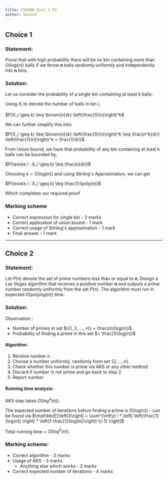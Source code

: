 ```yaml
---
title: CS648A Quiz 1 P2 
author: Govind
---
```


## Choice 1

### Statement:

Prove that with high probability there will be no bin containing more than
$O(log(n))$ balls if we throw **n** balls randomly uniformly and independently
into **n** bins.

### Solution:

Let us consider the probability of a single bin containing at least k balls.

Using $X_i$ to denote the number of balls in bin $i$, 

$P(X_i \geq k) \leq \binom{n}{k} \left(\frac{1}{n}\right)^k$ 


We can further simplify this into:

$P(X_i \geq k) \leq \binom{n}{k} \left(\frac{1}{n}\right)^k \leq \frac{n^k}{k!} \left(\frac{1}{n}\right)^k = \frac{1}{k!}$


From Union bound, we have that probability of any bin containing at least k balls
can be bounded by, 

$P(\exists i : X_i \geq k) \leq \frac{n}{k!}$

Choosing $k = O(log(n))$ and using Stirling's Approximation, we can get

$P(\exists i : X_i \geq k) \leq \frac{1}{poly(n)}$


Which completes our required proof

### Marking scheme

- Correct expression for single bin - 2 marks
- Correct application of union bound - 1 mark
- Correct usage of Stirling's approximation - 1 mark
- Final answer - 1 mark 

----
## Choice 2

### Statement:

Let $P(n)$ denote the set of prime numbers less than or equal to **n**. Design
a Las Vegas algorithm that receives a positive number **n** and outputs a
prime number randomly uniformly from the set $P(n)$. The algorithm must run
in expected $O(polylog(n))$ time. 


### Solution:

Observation : 

- Number of primes in set $\{1, 2, ..., n\} = \frac{n}{log(n)}$.
- Probability of finding a prime in this set $= \frac{1}{log(n)}$

#### Algorithm:

1. Receive number n
2. Choose a number uniformly, randomly from set $\{2, ..., n\}$.
3. Check whether this number is prime via AKS or any other method
4. Discard if number is not prime and go back to step 2
5. Report number

#### Running time analysis:

AKS step takes $O(log^4(n))$.

The expected number of iterations before finding a prime is $O(log(n))$ - can be 
found via $\mathbb{E}\left[X\right] = \sum^{\infty} i * \left[ \left(\frac{1}{log(n)} \right) * \left(1-\frac{1}{log(n)}\right)^{i-1} \right]$


Total running time = $O(log^5(n))$.



### Marking scheme:

- Correct algorithm - 3 marks
- Usage of AKS		- 3 marks
	- Anything else which works - 2 marks
- Correct expected number of iterations - 4 marks


